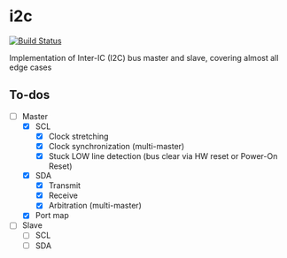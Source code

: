 # i2c

[![Build Status](https://travis-ci.org/hdl-util/i2c.svg?branch=master)](https://travis-ci.org/hdl-util/i2c)

Implementation of Inter-IC (I2C) bus master and slave, covering almost all edge cases

## To-dos

- [ ] Master
    - [x] SCL
        - [x] Clock stretching
        - [x] Clock synchronization (multi-master)
        - [x] Stuck LOW line detection (bus clear via HW reset or Power-On Reset)
    - [x] SDA
        - [x] Transmit
        - [x] Receive
        - [x] Arbitration (multi-master)
    - [x] Port map
- [ ] Slave
    - [ ] SCL
    - [ ] SDA
